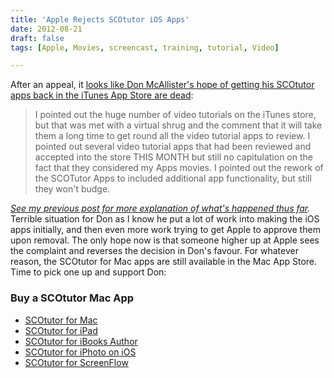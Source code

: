 ```yaml
---
title: 'Apple Rejects SCOtutor iOS Apps'
date: 2012-08-21
draft: false
tags: [Apple, Movies, screencast, training, tutorial, Video]

---
```


After an appeal, it [looks like Don McAllister's hope of getting his SCOtutor apps back in the iTunes App Store are dead](http://themacscreencastguy.com/blog/2012/8/21/this-parrots-dead.html):

> I pointed out the huge number of video tutorials on the iTunes store, but that was met with a virtual shrug and the comment that it will take them a long time to get round all the video tutorial apps to review. I pointed out several video tutorial apps that had been reviewed and accepted into the store THIS MONTH but still no capitulation on the fact that they considered my Apps movies. I pointed out the rework of the SCOTutor Apps to included additional app functionality, but still they won't budge.

_[See my previous post for more explanation of what's happened thus far](https://chrisenns.com/2012/08/apples-poor-handling-of-scotutor/)._ Terrible situation for Don as I know he put a lot of work into making the iOS apps initially, and then even more work trying to get Apple to approve them upon removal. The only hope now is that someone higher up at Apple sees the complaint and reverses the decision in Don's favour. For whatever reason, the SCOtutor for Mac apps are still available in the Mac App Store. Time to pick one up and support Don:

### Buy a SCOtutor Mac App

*   [SCOtutor for Mac](http://target.georiot.com/Proxy.ashx?grid=9646&id=6PFrOqNV4B8&offerid=162397&type=3&subid=0&tmpid=3664&RD_PARM1=http%253A%252F%252Fitunes.apple.com%252Fca%252Fapp%252Fscotutor-for-mac%252Fid484046801%253Fmt%253D12%2526uo%253D4%2526partnerId%253D30)
*   [SCOtutor for iPad](http://target.georiot.com/Proxy.ashx?grid=9646&id=6PFrOqNV4B8&offerid=162397&type=3&subid=0&tmpid=3664&RD_PARM1=http%253A%252F%252Fitunes.apple.com%252Fca%252Fapp%252Fscotutor-for-ipad%252Fid488746097%253Fmt%253D12%2526uo%253D4%2526partnerId%253D30)
*   [SCOtutor for iBooks Author](http://target.georiot.com/Proxy.ashx?grid=9646&id=6PFrOqNV4B8&offerid=162397&type=3&subid=0&tmpid=3664&RD_PARM1=http%253A%252F%252Fitunes.apple.com%252Fca%252Fapp%252Fscotutor-for-ibooks-author%252Fid525239073%253Fmt%253D12%2526uo%253D4%2526partnerId%253D30)
*   [SCOtutor for iPhoto on iOS](http://target.georiot.com/Proxy.ashx?grid=9646&id=6PFrOqNV4B8&offerid=162397&type=3&subid=0&tmpid=3664&RD_PARM1=http%253A%252F%252Fitunes.apple.com%252Fca%252Fapp%252Fscotutor-for-iphoto-on-ios%252Fid514378309%253Fmt%253D12%2526uo%253D4%2526partnerId%253D30)
*   [SCOtutor for ScreenFlow](http://target.georiot.com/Proxy.ashx?grid=9646&id=6PFrOqNV4B8&offerid=162397&type=3&subid=0&tmpid=3664&RD_PARM1=http%253A%252F%252Fitunes.apple.com%252Fca%252Fapp%252Fscotutor-for-screenflow%252Fid523285978%253Fmt%253D12%2526uo%253D4%2526partnerId%253D30)